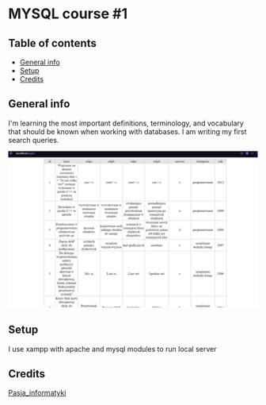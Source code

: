 # MYSQL course #1

## Table of contents
* [General info](#general-info)
* [Setup](#setup)
* [Credits](#credits)


## General info
I'm learning the most important definitions, terminology, and vocabulary that should be known when working with databases. I am writing my first search queries.

![Result of the query](./demo.png)

## Setup
I use xampp with apache and mysql modules to run local server

## Credits
[Pasja_informatyki](https://www.youtube.com/c/Pasjainformatykitutoriale)